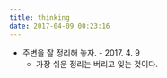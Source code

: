 ```yaml
---
title: thinking
date: 2017-04-09 00:23:16
---
```


- 주변을 잘 정리해 놓자. - 2017. 4. 9
  - 가장 쉬운 정리는 버리고 잊는 것이다.
